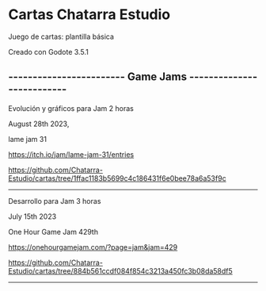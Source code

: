 # Cartas  Chatarra Estudio
Juego de cartas: plantilla básica

Creado con Godote 3.5.1

------------------------ Game Jams --------------------------
------------------------------------------------------------
Evolución y gráficos para Jam 2 horas

August 28th 2023,  

lame jam 31

https://itch.io/jam/lame-jam-31/entries

https://github.com/Chatarra-Estudio/cartas/tree/1ffac1183b5699c4c186431f6e0bee78a6a53f9c

------------------------------------------------------------

Desarrollo para Jam 3 horas

July 15th 2023

One Hour Game Jam  429th 

https://onehourgamejam.com/?page=jam&jam=429

https://github.com/Chatarra-Estudio/cartas/tree/884b561ccdf084f854c3213a450fc3b08da58df5

------------------------------------------------------------
